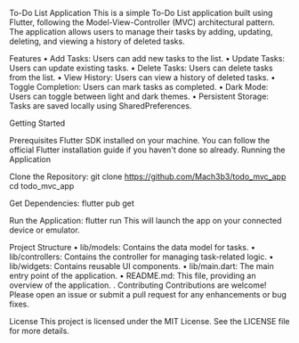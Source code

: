 To-Do List Application
This is a simple To-Do List application built using Flutter, following the Model-View-Controller (MVC) architectural pattern. The application allows users to manage their tasks by adding, updating, deleting, and viewing a history of deleted tasks.

Features
• Add Tasks: Users can add new tasks to the list.
• Update Tasks: Users can update existing tasks.
• Delete Tasks: Users can delete tasks from the list.
• View History: Users can view a history of deleted tasks.
• Toggle Completion: Users can mark tasks as completed.
• Dark Mode: Users can toggle between light and dark themes.
• Persistent Storage: Tasks are saved locally using SharedPreferences.

Getting Started

Prerequisites
Flutter SDK installed on your machine. You can follow the official Flutter installation guide if you haven't done so already.
Running the Application

Clone the Repository:
git clone <https://github.com/Mach3b3/todo_mvc_app>
cd todo_mvc_app

Get Dependencies:
flutter pub get

Run the Application:
flutter run
This will launch the app on your connected device or emulator.

Project Structure
• lib/models: Contains the data model for tasks.
• lib/controllers: Contains the controller for managing task-related logic.
• lib/widgets: Contains reusable UI components.
• lib/main.dart: The main entry point of the application.
• README.md: This file, providing an overview of the application.
.
Contributing
Contributions are welcome! Please open an issue or submit a pull request for any enhancements or bug fixes.

License
This project is licensed under the MIT License. See the LICENSE file for more details.
